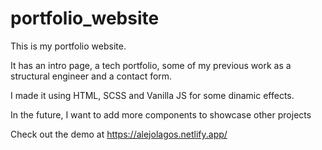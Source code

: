 # portfolio_website

This is my portfolio website.

It has an intro page, a tech portfolio, some of my previous work as a structural engineer and a contact form.

I made it using HTML, SCSS and Vanilla JS for some dinamic effects.

In the future, I want to add more components to showcase other projects

Check out the demo at https://alejolagos.netlify.app/
